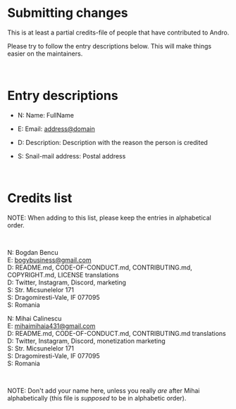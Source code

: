 # Submitting changes

This is at least a partial credits-file of people that have contributed to Andro.

Please try to follow the entry descriptions below. This will make things easier on the maintainers.

<br>

# Entry descriptions

- N: Name: FullName

- E: Email: <address@domain>

- D: Description: Description with the reason the person is credited

- S: Snail-mail address: Postal address

<br>

# Credits list

NOTE: When adding to this list, please keep the entries in alphabetical order.

<br>

N: Bogdan Bencu  
E: <bogybusiness@gmail.com>  
D: README.md, CODE-OF-CONDUCT.md, CONTRIBUTING.md, COPYRIGHT.md, LICENSE translations  
D: Twitter, Instagram, Discord, marketing  
S: Str. Micsunelelor 171  
S: Dragomiresti-Vale, IF 077095  
S: Romania

N: Mihai Calinescu  
E: <mihaimihaia431@gmail.com>  
D: README.md, CODE-OF-CONDUCT.md, CONTRIBUTING.md translations  
D: Twitter, Instagram, Discord, monetization marketing  
S: Str. Micsunelelor 171  
S: Dragomiresti-Vale, IF 077095  
S: Romania

<br>

NOTE:
Don't add your name here, unless you really  _are_ after Mihai alphabetically
(this file is _supposed_ to be in alphabetic order).